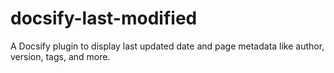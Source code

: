 # docsify-last-modified
A Docsify plugin to display last updated date and page metadata like author, version, tags, and more.
